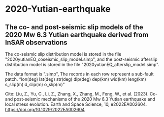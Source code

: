 # 2020-Yutian-earthquake
## The co- and post-seismic slip models of the 2020 Mw 6.3 Yutian earthquake derived from InSAR observations

The co-seismic slip distribution model is stored in the file "2020yutianEQ_coseismic_slip_model.simp", and the post-seismic afterslip distribution model is stored in the file "2020yutianEQ_afterslip_model.simp".
 
The data format is ".simp", The records in each row represent a sub-fault patch.
“lon(deg)  lat(deg) str(deg)   dip(deg)   dep(km)  wid(km) leng(km) s_slip(m) d_slip(m) o_slip(m)”

Cite: 
Liu, Z., Yu, C., Li, Z., Zhang, X., Zhang, M., Feng, W., et al. (2023). Co- and post-seismic mechanisms of the 2020 Mw 6.3 Yutian earthquake and local stress evolution. Earth and Space Science, 10, e2022EA002604. https://doi.org/10.1029/2022EA002604
